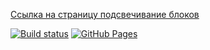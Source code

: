 [Ссылка на страницу подсвечивание блоков](https://VladimirFilippov555.github.io/ra6-hw-hoc-highlight)

[![Build status](https://ci.appveyor.com/api/projects/status/3tmnechvq2jon953?svg=true)](https://ci.appveyor.com/project/VladimirFilippov555/ra6-hw-hoc-highlight)
[![GitHub Pages](https://img.shields.io/badge/GitHub%20Pages-GO-green.svg)](https://VladimirFilippov555.github.io/ra6-hw-hoc-highlight)
